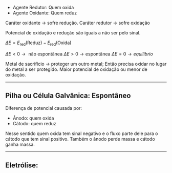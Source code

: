 - Agente Redutor: Quem oxida
- Agente Oxidante: Quem reduz

Caráter oxidante -> sofre redução. 
Caráter redutor -> sofre oxidação 

Potencial de oxidação e redução são iguais a não ser pelo sinal. 

$\Delta E  = E_{\text{red}}(\text{Reduz}) - E_{\text{red}}(\text{Oxida})$

$\Delta E<0 \to \text{ não espontânea}$
$\Delta E > 0 \to \text{espontânea}$
$\Delta E = 0 \to equilíbrio$


Metal de sacrifício -> proteger um outro metal; Então precisa oxidar no lugar do metal a ser protegido. Maior potencial de oxidação ou menor de oxidação. 

---
## Pilha ou Célula Galvânica: Espontâneo 

 
Diferença de potencial causada por:
- Ânodo: quem oxida
- Cátodo: quem reduz

Nesse sentido quem oxida tem sinal negativo e o fluxo parte dele para o cátodo que tem sinal positivo. Também o ânodo perde massa e cátodo ganha massa. 

---

## Eletrólise:

